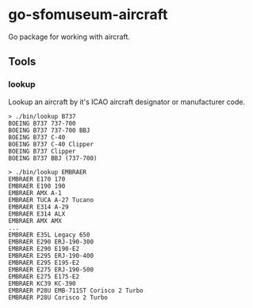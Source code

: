 # go-sfomuseum-aircraft

Go package for working with aircraft.

## Tools

### lookup

Lookup an aircraft by it's ICAO aircraft designator or manufacturer code.

```
> ./bin/lookup B737
BOEING B737 737-700
BOEING B737 737-700 BBJ
BOEING B737 C-40
BOEING B737 C-40 Clipper
BOEING B737 Clipper
BOEING B737 BBJ (737-700)
```

```
> ./bin/lookup EMBRAER
EMBRAER E170 170
EMBRAER E190 190
EMBRAER AMX A-1
EMBRAER TUCA A-27 Tucano
EMBRAER E314 A-29
EMBRAER E314 ALX
EMBRAER AMX AMX
...
EMBRAER E35L Legacy 650
EMBRAER E290 ERJ-190-300
EMBRAER E290 E190-E2
EMBRAER E295 ERJ-190-400
EMBRAER E295 E195-E2
EMBRAER E275 ERJ-190-500
EMBRAER E275 E175-E2
EMBRAER KC39 KC-390
EMBRAER P28U EMB-711ST Corisco 2 Turbo
EMBRAER P28U Corisco 2 Turbo
```